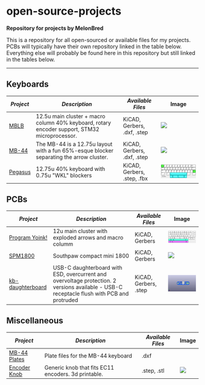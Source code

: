 # open-source-projects

**Repository for projects by MelonBred**

This is a repository for all open-sourced or available files for my projects. PCBs will typically have their own repository linked in the table below. Everything else will probably be found here in this repository but still linked in the tables below.

---

## Keyboards

| _Project_                                                                           | _Description_                                                                                 | _Available Files_           | Image                                                                                                                                                                                        |
| ----------------------------------------------------------------------------------- | --------------------------------------------------------------------------------------------- | --------------------------- | -------------------------------------------------------------------------------------------------------------------------------------------------------------------------------------------- |
| [MBLB](https://github.com/melonbred/open-source-projects/tree/main/keyboards/mblb)  | 12.5u main cluster + macro column 40% keyboard, rotary encoder support, STM32 microprocessor. | KiCAD, Gerbers, .dxf, .step | <img src="https://github.com/melonbred/open-source-projects/blob/main/keyboards/mblb/images/mblb_assembled.jpg?raw=true" width="300px" />                                                    |
| [MB-44](https://github.com/melonbred/open-source-projects/tree/main/keyboards/mb44) | The MB-44 is a 12.75u layout with a fun 65%-esque blocker separating the arrow cluster.       | KiCAD, Gerbers, .dxf, .step | <img src="https://camo.githubusercontent.com/59a6f6feec84c245a4fa1bb8224d373cc0f33a816c3d76b68d9030bf307c3c05/68747470733a2f2f696d6775722e636f6d2f4c62546c4d4d392e6a706729" width="300px" /> |
| [Pegasus](https://github.com/melonbred/pegasus)                                     | 12.75u 40% keyboard with 0.75u "WKL" blockers                                                 | KiCAD, Gerbers, .step, .fbx | <img src="https://raw.githubusercontent.com/melonbred/pegasus/main/images/pegasus_kle.png" width="300px" />                                                                                  |

## PCBs

| _Project_                                                         | _Description_                                                                                                                              | _Available Files_     | Image                                                                                                        |
| ----------------------------------------------------------------- | ------------------------------------------------------------------------------------------------------------------------------------------ | --------------------- | ------------------------------------------------------------------------------------------------------------ |
| [Program Yoink!](https://github.com/melonbred/program-yoink)      | 12u main cluster with exploded arrows and macro columm                                                                                     | KiCAD, Gerbers        | <img src="https://raw.githubusercontent.com/melonbred/program-yoink/main/.images/kle.png" width="300px" />   |
| [SPM1800](https://github.com/melonbred/SPM1800)                   | Southpaw compact mini 1800                                                                                                                 | KiCAD, Gerbers        | <img src="https://raw.githubusercontent.com/melonbred/SPM1800/master/.github/layout.png" width="300px" />    |
| [kb-daughterboard](https://github.com/melonbred/kb-daughterboard) | USB-C daughterboard with ESD, overcurrent and overvoltage protection. 2 versions available - USB-C receptacle flush with PCB and protruded | KiCAD, Gerbers, .step | <img src="https://github.com/melonbred/kb-daughterboard/raw/main/images/kb-db.png?raw=true" width="300px" /> |

## Miscellaneous

| _Project_                                                                                                  | _Description_                                       | _Available Files_ | Image                                                                                                                         |
| ---------------------------------------------------------------------------------------------------------- | --------------------------------------------------- | ----------------- | ----------------------------------------------------------------------------------------------------------------------------- |
| [MB-44 Plates](https://github.com/melonbred/open-source-projects/tree/main/miscellaneous/mb44-plate-files) | Plate files for the MB-44 keyboard                  | .dxf              |
| [Encoder Knob](https://github.com/melonbred/open-source-projects/tree/main/miscellaneous/encoder-knobs)    | Generic knob that fits EC11 encoders. 3d printable. | .step, .stl       | <img src="https://raw.githubusercontent.com/melonbred/open-source-projects/main/.file-data/encoder-knob.png" width="300px" /> |

